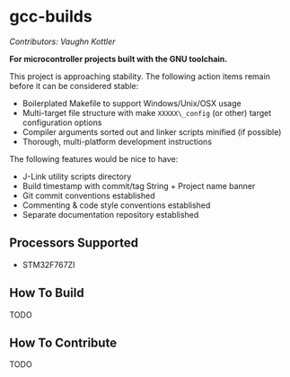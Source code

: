 # gcc-builds

*Contributors: Vaughn Kottler*

**For microcontroller projects built with the GNU toolchain.**

This project is approaching stability. The following action items remain before it can be considered stable:

  * Boilerplated Makefile to support Windows/Unix/OSX usage
  * Multi-target file structure with make `XXXXX\_config` (or other) target configuration options
  * Compiler arguments sorted out and linker scripts minified (if possible)
  * Thorough, multi-platform development instructions

The following features would be nice to have:

  * J-Link utility scripts directory
  * Build timestamp with commit/tag String + Project name banner
  * Git commit conventions established
  * Commenting & code style conventions established
  * Separate documentation repository established

## Processors Supported

  * STM32F767ZI

## How To Build

TODO

## How To Contribute

TODO

